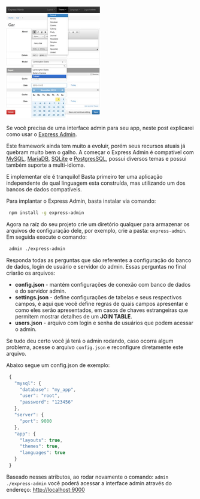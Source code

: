 [![Express Admin](/images/express-admin-small.jpg "Express Admin")](/images/express-admin.jpg)

Se você precisa de uma interface admin para seu app, neste post explicarei como usar o [Express Admin](http://simov.github.io/express-admin-site).

Este framework ainda tem muito a evoluir, porém seus recursos atuais já quebram muito bem o galho. A começar o Express Admin é compatível com [MySQL](http://www.mysql.com), [MariaDB](https://mariadb.org), [SQLite](http://www.sqlite.org) e [PostgresSQL](http://www.postgresql.org), possui diversos temas e possui também suporte a multi-idioma.

E implementar ele é tranquilo! Basta primeiro ter uma aplicação independente de qual linguagem esta construída, mas utilizando um dos bancos de dados compatíveis.

Para implantar o Express Admin, basta instalar via comando:

``` bash
 npm install -g express-admin
``` 

Agora na raíz do seu projeto crie um diretório qualquer para armazenar os arquivos de configuração dele, por exemplo, crie a pasta: `express-admin`. Em seguida execute o comando:

``` bash
 admin ./express-admin
``` 

Responda todas as perguntas que são referentes a configuração do banco de dados, login de usuário e servidor do admin. Essas perguntas no final criarão os arquivos:

*   **config.json** - mantém configurações de conexão com banco de dados e do servidor admin.
*   **settings.json** - define configurações de tabelas e seus respectivos campos, é aqui que você define regras de quais campos apresentar e como eles serão apresentados, em casos de chaves estrangeiras que permitem mostrar detalhes de um **JOIN TABLE**.
*   **users.json** - arquivo com login e senha de usuários que podem acessar o admin.

Se tudo deu certo você já terá o admin rodando, caso ocorra algum problema, acesse o arquivo `config.json` e reconfigure diretamente este arquivo.

Abaixo segue um config.json de exemplo:

``` javascript
 {
   "mysql": {
     "database": "my_app",
     "user": "root",
     "password": "123456"
   },
   "server": {
     "port": 9000
   },
   "app": {
     "layouts": true,
     "themes": true,
     "languages": true
   }
 }
``` 

Baseado nesses atributos, ao rodar novamente o comando: `admin ./express-admin` você poderá acessar a interface admin através do endereço: [http://localhost:9000](http://localhost:9000)<a></a>

<a></a>